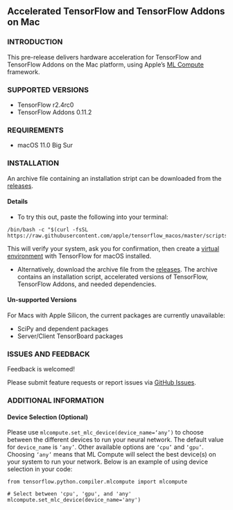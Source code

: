 ## Accelerated TensorFlow and TensorFlow Addons on Mac

### INTRODUCTION

This pre-release delivers hardware acceleration for TensorFlow and TensorFlow Addons on the Mac platform, using Apple’s [ML Compute](https://developer.apple.com/documentation/mlcompute) framework.

### SUPPORTED VERSIONS

- TensorFlow r2.4rc0
- TensorFlow Addons 0.11.2

### REQUIREMENTS

- macOS 11.0 Big Sur

### INSTALLATION

An archive file containing an installation stript can be downloaded from the [releases](https://github.com/apple/tensorflow_macos/releases).

#### Details

- To try this out, paste the following into your terminal: 

``` 
/bin/bash -c "$(curl -fsSL https://raw.githubusercontent.com/apple/tensorflow_macos/master/scripts/download_and_install.sh)"
```

  This will verify your system, ask you for confirmation, then create a [virtual environment](https://docs.python.org/3.8/tutorial/venv.html) with TensorFlow for macOS installed.

- Alternatively, download the archive file from the [releases](https://github.com/apple/tensorflow_macos/releases).  The archive contains an installation script, 
  accelerated versions of TensorFlow, TensorFlow Addons, and needed dependencies.  

#### Un-supported Versions

For Macs with Apple Silicon, the current packages are currently unavailable:
- SciPy and dependent packages
- Server/Client TensorBoard packages

### ISSUES AND FEEDBACK

Feedback is welcomed!

Please submit feature requests or report issues via [GitHub Issues](https://github.com/apple/tensorflow_macos/issues).

### ADDITIONAL INFORMATION

#### Device Selection (Optional)

Please use `mlcompute.set_mlc_device(device_name=‘any’)` to choose between the different devices to run your neural network. The default value for `device_name` is `‘any’`. Other available options are `‘cpu’` and `‘gpu’`. Choosing `‘any’` means that ML Compute will select the best device(s) on your system to run your network. Below is an example of using device selection in your code:

    from tensorflow.python.compiler.mlcompute import mlcompute
    
    # Select between 'cpu', 'gpu', and 'any'
    mlcompute.set_mlc_device(device_name='any')



